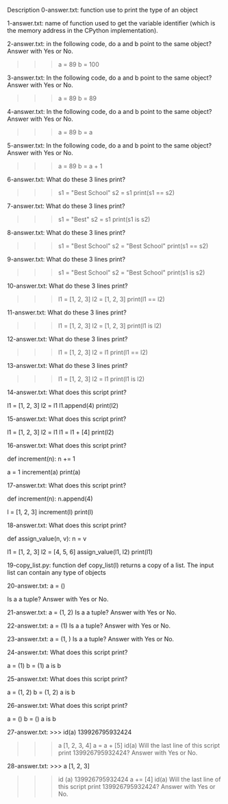 Description
0-answer.txt: function use to print the type of an object

1-answer.txt: name of function used to get the variable identifier (which is the memory address in the CPython implementation).

2-answer.txt: in the following code, do a and b point to the same object? Answer with Yes or No.

>>> a = 89
>>> b = 100

3-answer.txt: In the following code, do a and b point to the same object? Answer with Yes or No.

>>> a = 89
>>> b = 89


4-answer.txt: In the following code, do a and b point to the same object? Answer with Yes or No.

>>> a = 89
>>> b = a


5-answer.txt: In the following code, do a and b point to the same object? Answer with Yes or No.

>>> a = 89
>>> b = a + 1


6-answer.txt: What do these 3 lines print?

>>> s1 = "Best School"
>>> s2 = s1
>>> print(s1 == s2)

7-answer.txt: What do these 3 lines print?

>>> s1 = "Best"
>>> s2 = s1
>>> print(s1 is s2)


8-answer.txt: What do these 3 lines print?

>>> s1 = "Best School"
>>> s2 = "Best School"
>>> print(s1 == s2)


9-answer.txt: What do these 3 lines print?

>>> s1 = "Best School"
>>> s2 = "Best School"
>>> print(s1 is s2)


10-answer.txt: What do these 3 lines print?

>>> l1 = [1, 2, 3]
>>> l2 = [1, 2, 3] 
>>> print(l1 == l2)


11-answer.txt: What do these 3 lines print?

>>> l1 = [1, 2, 3]
>>> l2 = [1, 2, 3] 
>>> print(l1 is l2)


12-answer.txt: What do these 3 lines print?

>>> l1 = [1, 2, 3]
>>> l2 = l1
>>> print(l1 == l2)


13-answer.txt: What do these 3 lines print?

>>> l1 = [1, 2, 3]
>>> l2 = l1
>>> print(l1 is l2)


14-answer.txt: What does this script print?

l1 = [1, 2, 3]
l2 = l1
l1.append(4)
print(l2)


15-answer.txt: What does this script print?

l1 = [1, 2, 3]
l2 = l1
l1 = l1 + [4]
print(l2)

16-answer.txt: What does this script print?

def increment(n):
    n += 1

a = 1
increment(a)
print(a)


17-answer.txt: What does this script print?

def increment(n):
    n.append(4)

l = [1, 2, 3]
increment(l)
print(l)


18-answer.txt: What does this script print?

def assign_value(n, v):
    n = v

l1 = [1, 2, 3]
l2 = [4, 5, 6]
assign_value(l1, l2)
print(l1)


19-copy_list.py: function def copy_list(l) returns a copy of a list.
The input list can contain any type of objects


20-answer.txt: a = ()

Is a a tuple? Answer with Yes or No.


21-answer.txt: a = (1, 2)
Is a a tuple? Answer with Yes or No.


22-answer.txt: a = (1)
Is a a tuple? Answer with Yes or No.


23-answer.txt: a = (1, )
Is a a tuple? Answer with Yes or No.


24-answer.txt: What does this script print?

a = (1)
b = (1)
a is b


25-answer.txt: What does this script print?

a = (1, 2)
b = (1, 2)
a is b


26-answer.txt: What does this script print?

a = ()
b = ()
a is b


27-answer.txt: >>> id(a)
139926795932424
>>> a
[1, 2, 3, 4]
>>> a = a + [5]
>>> id(a)
Will the last line of this script print 139926795932424? Answer with Yes or No.


28-answer.txt: >>> a
[1, 2, 3]
>>> id (a)
139926795932424
>>> a += [4]
>>> id(a)
Will the last line of this script print 139926795932424? Answer with Yes or No.
